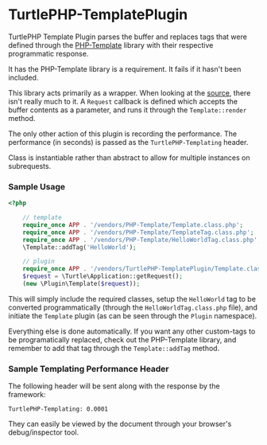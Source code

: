 TurtlePHP-TemplatePlugin
========================
TurtlePHP Template Plugin parses the buffer and replaces tags that were defined
through the [PHP-Template](https://github.com/onassar/PHP-Template) library with
their respective programmatic response.

It has the PHP-Template library is a requirement. It fails if it hasn't been
included.

This library acts primarily as a wrapper. When looking at the
[source](https://github.com/onassar/TurtlePHP-TemplatePlugin/blob/master/Template.class.php),
there isn't really much to it. A `Request` callback is defined which accepts the
buffer contents as a parameter, and runs it through the `Template::render`
method.

The only other action of this plugin is recording the performance. The
performance (in seconds) is passed as the `TurtlePHP-Templating` header.

Class is instantiable rather than abstract to allow for multiple instances on
subrequests.

### Sample Usage
```php
<?php

    // template
    require_once APP . '/vendors/PHP-Template/Template.class.php';
    require_once APP . '/vendors/PHP-Template/TemplateTag.class.php';
    require_once APP . '/vendors/PHP-Template/HelloWorldTag.class.php';
    \Template::addTag('HelloWorld');

    // plugin
    require_once APP . '/vendors/TurtlePHP-TemplatePlugin/Template.class.php';
    $request = \Turtle\Application::getRequest();
    (new \Plugin\Template($request));

```

This will simply include the required classes, setup the `HelloWorld` tag to be
converted programmatically (through the `HelloWorldTag.class.php` file), and
initiate the `Template` plugin (as can be seen through the `Plugin` namespace).

Everything else is done automatically. If you want any other custom-tags to be
programatically replaced, check out the PHP-Template library, and remember to
add that tag through the `Template::addTag` method.

### Sample Templating Performance Header
The following header will be sent along with the response by the framework:

```
TurtlePHP-Templating: 0.0001
```

They can easily be viewed by the document through your browser&#039;s
debug/inspector tool.
